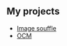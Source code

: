 ## My projects
* [Image souffle](https://github.com/ArtSergy/Image-souffle)
* [OCM](https://github.com/ArtSergy/OCM)

